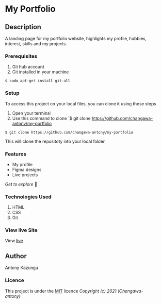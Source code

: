 # My Portfolio
## Description
A landing page for my portfolio website, highlights my profile, hobbies, interest, skills and my projects.
### Prerequisites
1. Git hub account
2. Git installed in your machine
```
$ sudo apt-get install git-all
```
### Setup
To access this project on your local files, you can clone it using these steps
1. Open your terminal
1. Use this command to clone `$ git clone https://github.com/changawa-antony/my-portfolio
```
$ git clone https://github.com/changawa-antony/my-portfolio
```
 This will clone the repositoty into your local folder
### Features
* My profile
* Figma designs
* Live projects

*Get to explore* :rocket:
### Technologies Used
1. HTML
2. CSS
3. Git
### View live Site
View [live]()
## Author
Antony Kazungu
### Licence
This project is under the  [MIT](LICENSE) licence
*Copyright (c) 2021 (Changawa-antony)*
